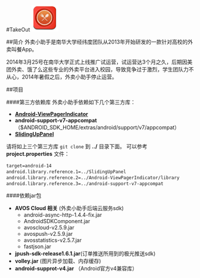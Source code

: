 #TakeOut             ![](https://github.com/Folyd/TakeOut/blob/master/assets/ic_launcher.png)


##简介
  外卖小助手是南华大学经纬度团队从2013年开始研发的一款针对高校的外卖叫餐App。
  
  2014年3月25号在南华大学正式上线推广试运营，试运营达3个月之久，后期因美团外卖、饿了么这些专业的外卖平台进入校园，导致竞争过于激烈，学生团队力不从心，2014年暑假之后，外卖小助手停止运营。
  
  
  
##项目

####第三方依赖库
外卖小助手依赖如下几个第三方库：

- **[Android-ViewPagerIndicator](https://github.com/JakeWharton/Android-ViewPagerIndicator)**
- **android-support-v7-appcompat** （$ANDROID_SDK_HOME/extras/android/support/v7/appcompat）
- **[SlidingUpPanel](https://github.com/Folyd/SlidingUpPanel)**

请将如上三个第三方库 `git clone` 到 **../** 目录下面。
可以参考 **project.properties** 文件：

    target=android-14
    android.library.reference.1=../SlidingUpPanel
    android.library.reference.2=../Android-ViewPagerIndicator/library
    android.library.reference.3=../android-support-v7-appcompat



####依赖jar包
- **AVOS Cloud 相关** (外卖小助手后端云服务sdk)
   - android-async-http-1.4.4-fix.jar
   - AndroidSDKComponent.jar
   - avoscloud-v2.5.9.jar
   - avospush-v2.5.9.jar
   - avosstatistics-v2.5.7.jar
   - fastjson.jar
- **jpush-sdk-release1.6.1.jar**(订单推送所用到的极光推送sdk)
- **volley.jar** (图片异步加载、内存缓存)
- **android-supprot-v4.jar**  （Android官方v4兼容库）



